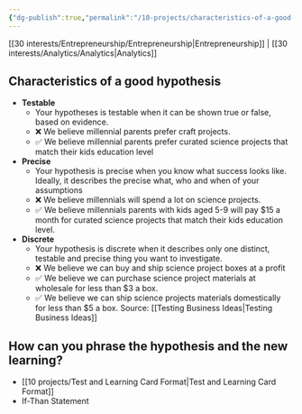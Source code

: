 ```yaml
---
{"dg-publish":true,"permalink":"/10-projects/characteristics-of-a-good-hypothesis/","dgHomeLink":true,"dgPassFrontmatter":false}
---
```


[[30 interests/Entrepreneurship/Entrepreneurship|Entrepreneurship]] | [[30 interests/Analytics/Analytics|Analytics]]

## Characteristics of a good hypothesis

- **Testable**
	- Your hypotheses is testable when it can be shown true or false, based on evidence.
	- ❌ We believe millennial parents prefer craft projects.
	- ✅ We believe millennial parents prefer curated science projects that match their kids education level
- **Precise**
	- Your hypothesis is precise when you know what success looks like. Ideally, it describes the precise what, who and when of your assumptions
	- ❌ We believe millennials will spend a lot on science projects.
	- ✅ We believe millennials parents with  kids aged 5-9 will pay $15 a month for curated science projects that match their kids education level.
- **Discrete**
	- Your hypothesis is discrete when it describes only one distinct, testable and precise thing you want to investigate.
	- ❌ We believe we can buy and ship science project boxes at a profit
	- ✅ We believe we can purchase science project materials at wholesale for less than $3 a box.
	- ✅ We believe we can ship science projects materials domestically for less than $5 a box.
Source: [[Testing Business Ideas|Testing Business Ideas]]

## How can you phrase the hypothesis and the new learning?
- [[10 projects/Test and Learning Card Format|Test and Learning Card Format]]
- If-Than Statement
